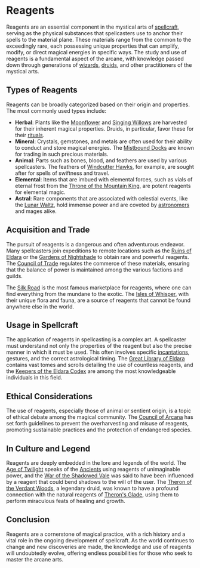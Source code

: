 # Reagents

Reagents are an essential component in the mystical arts of [spellcraft](Spellcraft.md), serving as the physical substances that spellcasters use to anchor their spells to the material plane. These materials range from the common to the exceedingly rare, each possessing unique properties that can amplify, modify, or direct magical energies in specific ways. The study and use of reagents is a fundamental aspect of the arcane, with knowledge passed down through generations of [wizards](Wizards.md), [druids](Druids.md), and other practitioners of the mystical arts.

## Types of Reagents

Reagents can be broadly categorized based on their origin and properties. The most commonly used types include:

- **Herbal**: Plants like the [Moonflower](Moonflower.md) and [Singing Willows](Singing%20Willows.md) are harvested for their inherent magical properties. Druids, in particular, favor these for their [rituals](Rituals.md).
- **Mineral**: Crystals, gemstones, and metals are often used for their ability to conduct and store magical energies. The [Mistbound Docks](Mistbound%20Docks.md) are known for trading in such precious materials.
- **Animal**: Parts such as bones, blood, and feathers are used by various spellcasters. The feathers of [Windcutter Hawks](Windcutter%20Hawks.md), for example, are sought after for spells of swiftness and travel.
- **Elemental**: Items that are imbued with elemental forces, such as vials of eternal frost from the [Throne of the Mountain King](Throne%20of%20the%20Mountain%20King.md), are potent reagents for elemental magic.
- **Astral**: Rare components that are associated with celestial events, like the [Lunar Waltz](Lunar%20Waltz.md), hold immense power and are coveted by [astronomers](Astronomers.md) and mages alike.

## Acquisition and Trade

The pursuit of reagents is a dangerous and often adventurous endeavor. Many spellcasters join expeditions to remote locations such as the [Ruins of Eldara](Ruins%20of%20Eldara.md) or the [Gardens of Nightshade](Gardens%20of%20Nightshade.md) to obtain rare and powerful reagents. The [Council of Trade](Council%20of%20Trade.md) regulates the commerce of these materials, ensuring that the balance of power is maintained among the various factions and guilds.

The [Silk Road](Silk%20Road.md) is the most famous marketplace for reagents, where one can find everything from the mundane to the exotic. The [Isles of Whisper](Isles%20of%20Whisper.md), with their unique flora and fauna, are a source of reagents that cannot be found anywhere else in the world.

## Usage in Spellcraft

The application of reagents in spellcasting is a complex art. A spellcaster must understand not only the properties of the reagent but also the precise manner in which it must be used. This often involves specific [incantations](Incantations.md), gestures, and the correct astrological timing. The [Great Library of Eldara](Great%20Library%20of%20Eldara.md) contains vast tomes and scrolls detailing the use of countless reagents, and the [Keepers of the Eldara Codex](Keepers%20of%20the%20Eldara%20Codex.md) are among the most knowledgeable individuals in this field.

## Ethical Considerations

The use of reagents, especially those of animal or sentient origin, is a topic of ethical debate among the magical community. The [Council of Arcana](Council%20of%20Arcana.md) has set forth guidelines to prevent the overharvesting and misuse of reagents, promoting sustainable practices and the protection of endangered species.

## In Culture and Legend

Reagents are deeply embedded in the lore and legends of the world. The [Age of Twilight](Age%20of%20Twilight.md) speaks of the [Ancients](Ancients.md) using reagents of unimaginable power, and the [War of the Shadowed Vale](War%20of%20the%20Shadowed%20Vale.md) was said to have been influenced by a reagent that could bend shadows to the will of the user. The [Theron of the Verdant Woods](Theron%20of%20the%20Verdant%20Woods.md), a legendary druid, was known to have a profound connection with the natural reagents of [Theron's Glade](Theron'S%20Glade.md), using them to perform miraculous feats of healing and growth.

## Conclusion

Reagents are a cornerstone of magical practice, with a rich history and a vital role in the ongoing development of spellcraft. As the world continues to change and new discoveries are made, the knowledge and use of reagents will undoubtedly evolve, offering endless possibilities for those who seek to master the arcane arts.